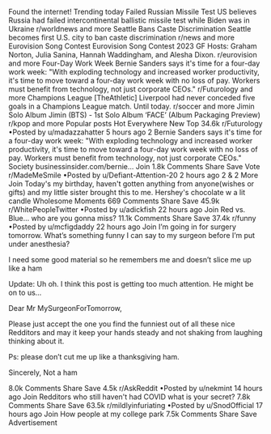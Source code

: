 Found the internet!
Trending today
Failed Russian Missile Test
US believes Russia had failed intercontinental ballistic missile test while Biden was in Ukraine
r/worldnews and more
Seattle Bans Caste Discrimination
Seattle becomes first U.S. city to ban caste discrimination
r/news and more
Eurovision Song Contest
Eurovision Song Contest 2023 GF Hosts: Graham Norton, Julia Sanina, Hannah Waddingham, and Alesha Dixon.
r/eurovision and more
Four-Day Work Week
Bernie Sanders says it's time for a four-day work week: "With exploding technology and increased worker productivity, it's time to move toward a four-day work week with no loss of pay. Workers must benefit from technology, not just corporate CEOs."
r/Futurology and more
Champions League
[TheAthletic] Liverpool had never conceded five goals in a Champions League match. Until today.
r/soccer and more
Jimin Solo Album
Jimin (BTS) - 1st Solo Album ‘FACE’ (Album Packaging Preview)
r/kpop and more
Popular posts
Hot
Everywhere
New
Top
34.6k
r/Futurology
•Posted by
u/madazzahatter
5 hours ago
2
Bernie Sanders says it's time for a four-day work week: "With exploding technology and increased worker productivity, it's time to move toward a four-day work week with no loss of pay. Workers must benefit from technology, not just corporate CEOs."
Society
businessinsider.com/bernie...
Join
1.8k Comments
Share
Save
Vote
r/MadeMeSmile
•Posted by
u/Defiant-Attention-20
2 hours ago
2
& 2 More
Join
Today's my birthday, haven't gotten anything from anyone(wishes or gifts) and my little sister brought this to me. Hershey's chocolate w a lit candle
 Wholesome Moments 
669 Comments
Share
Save
45.9k
r/WhitePeopleTwitter
•Posted by
u/adickfish
22 hours ago
Join
Red vs. Blue... who are you gonna miss?
11.1k Comments
Share
Save
37.4k
r/funny
•Posted by
u/mcfigdaddy
22 hours ago
Join
I’m going in for surgery tomorrow. What’s something funny I can say to my surgeon before I’m put under anesthesia?

I need some good material so he remembers me and doesn’t slice me up like a ham

Update: Uh oh. I think this post is getting too much attention. He might be on to us…

Dear Mr MySurgeonForTomorrow,

Please just accept the one you find the funniest out of all these nice Redditors and may it keep your hands steady and not shaking from laughing thinking about it.

Ps: please don’t cut me up like a thanksgiving ham.

Sincerely, Not a ham

8.0k Comments
Share
Save
4.5k
r/AskReddit
•Posted by
u/nekmint
14 hours ago
Join
Redditors who still haven't had COVID what is your secret?
7.8k Comments
Share
Save
63.5k
r/mildlyinfuriating
•Posted by
u/SnodOfficial
17 hours ago
Join
How people at my college park
7.5k Comments
Share
Save
Advertisement